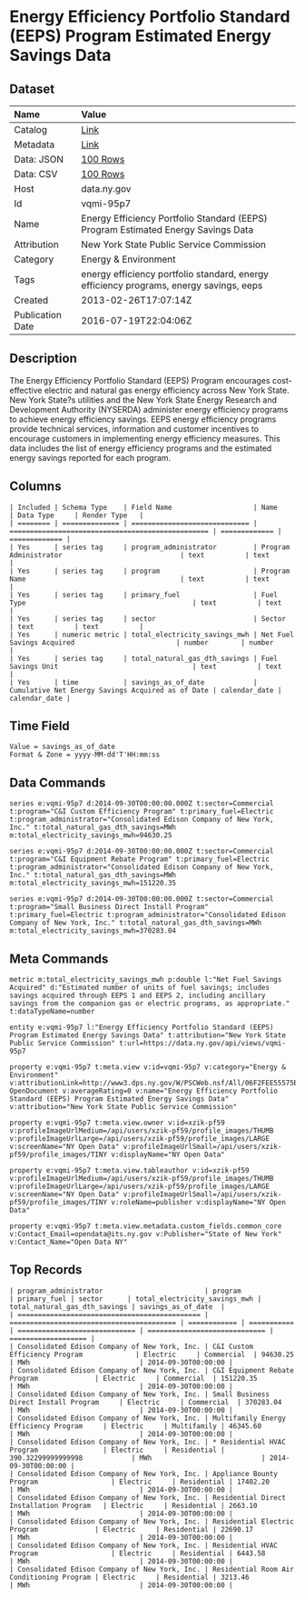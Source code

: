 # Energy Efficiency Portfolio Standard (EEPS) Program Estimated Energy Savings Data

## Dataset

| Name | Value |
| :--- | :---- |
| Catalog | [Link](https://catalog.data.gov/dataset/energy-efficiency-programs-and-estimated-energy-savings) |
| Metadata | [Link](https://data.ny.gov/api/views/vqmi-95p7) |
| Data: JSON | [100 Rows](https://data.ny.gov/api/views/vqmi-95p7/rows.json?max_rows=100) |
| Data: CSV | [100 Rows](https://data.ny.gov/api/views/vqmi-95p7/rows.csv?max_rows=100) |
| Host | data.ny.gov |
| Id | vqmi-95p7 |
| Name | Energy Efficiency Portfolio Standard (EEPS) Program Estimated Energy Savings Data |
| Attribution | New York State Public Service Commission |
| Category | Energy & Environment |
| Tags | energy efficiency portfolio standard, energy efficiency programs, energy savings, eeps |
| Created | 2013-02-26T17:07:14Z |
| Publication Date | 2016-07-19T22:04:06Z |

## Description

The Energy Efficiency Portfolio Standard (EEPS) Program encourages cost-effective electric and natural gas energy efficiency across New York State.  New York State?s utilities and the New York State Energy Research and Development Authority (NYSERDA) administer energy efficiency programs to achieve energy efficiency savings. EEPS energy efficiency programs provide technical services, information and customer incentives to encourage customers in implementing energy efficiency measures.  This data includes the list of energy efficiency programs and the estimated energy savings reported for each program.

## Columns

```ls
| Included | Schema Type    | Field Name                    | Name                                              | Data Type     | Render Type   |
| ======== | ============== | ============================= | ================================================= | ============= | ============= |
| Yes      | series tag     | program_administrator         | Program Administrator                             | text          | text          |
| Yes      | series tag     | program                       | Program Name                                      | text          | text          |
| Yes      | series tag     | primary_fuel                  | Fuel Type                                         | text          | text          |
| Yes      | series tag     | sector                        | Sector                                            | text          | text          |
| Yes      | numeric metric | total_electricity_savings_mwh | Net Fuel Savings Acquired                         | number        | number        |
| Yes      | series tag     | total_natural_gas_dth_savings | Fuel Savings Unit                                 | text          | text          |
| Yes      | time           | savings_as_of_date            | Cumulative Net Energy Savings Acquired as of Date | calendar_date | calendar_date |
```

## Time Field

```ls
Value = savings_as_of_date
Format & Zone = yyyy-MM-dd'T'HH:mm:ss
```

## Data Commands

```ls
series e:vqmi-95p7 d:2014-09-30T00:00:00.000Z t:sector=Commercial t:program="C&I Custom Efficiency Program" t:primary_fuel=Electric t:program_administrator="Consolidated Edison Company of New York, Inc." t:total_natural_gas_dth_savings=MWh m:total_electricity_savings_mwh=94630.25

series e:vqmi-95p7 d:2014-09-30T00:00:00.000Z t:sector=Commercial t:program="C&I Equipment Rebate Program" t:primary_fuel=Electric t:program_administrator="Consolidated Edison Company of New York, Inc." t:total_natural_gas_dth_savings=MWh m:total_electricity_savings_mwh=151220.35

series e:vqmi-95p7 d:2014-09-30T00:00:00.000Z t:sector=Commercial t:program="Small Business Direct Install Program" t:primary_fuel=Electric t:program_administrator="Consolidated Edison Company of New York, Inc." t:total_natural_gas_dth_savings=MWh m:total_electricity_savings_mwh=370283.04
```

## Meta Commands

```ls
metric m:total_electricity_savings_mwh p:double l:"Net Fuel Savings Acquired" d:"Estimated number of units of fuel savings; includes savings acquired through EEPS 1 and EEPS 2, including ancillary savings from the companion gas or electric programs, as appropriate." t:dataTypeName=number

entity e:vqmi-95p7 l:"Energy Efficiency Portfolio Standard (EEPS) Program Estimated Energy Savings Data" t:attribution="New York State Public Service Commission" t:url=https://data.ny.gov/api/views/vqmi-95p7

property e:vqmi-95p7 t:meta.view v:id=vqmi-95p7 v:category="Energy & Environment" v:attributionLink=http://www3.dps.ny.gov/W/PSCWeb.nsf/All/06F2FEE55575BD8A852576E4006F9AF7?OpenDocument v:averageRating=0 v:name="Energy Efficiency Portfolio Standard (EEPS) Program Estimated Energy Savings Data" v:attribution="New York State Public Service Commission"

property e:vqmi-95p7 t:meta.view.owner v:id=xzik-pf59 v:profileImageUrlMedium=/api/users/xzik-pf59/profile_images/THUMB v:profileImageUrlLarge=/api/users/xzik-pf59/profile_images/LARGE v:screenName="NY Open Data" v:profileImageUrlSmall=/api/users/xzik-pf59/profile_images/TINY v:displayName="NY Open Data"

property e:vqmi-95p7 t:meta.view.tableauthor v:id=xzik-pf59 v:profileImageUrlMedium=/api/users/xzik-pf59/profile_images/THUMB v:profileImageUrlLarge=/api/users/xzik-pf59/profile_images/LARGE v:screenName="NY Open Data" v:profileImageUrlSmall=/api/users/xzik-pf59/profile_images/TINY v:roleName=publisher v:displayName="NY Open Data"

property e:vqmi-95p7 t:meta.view.metadata.custom_fields.common_core v:Contact_Email=opendata@its.ny.gov v:Publisher="State of New York" v:Contact_Name="Open Data NY"
```

## Top Records

```ls
| program_administrator                         | program                                   | primary_fuel | sector      | total_electricity_savings_mwh | total_natural_gas_dth_savings | savings_as_of_date  | 
| ============================================= | ========================================= | ============ | =========== | ============================= | ============================= | =================== | 
| Consolidated Edison Company of New York, Inc. | C&I Custom Efficiency Program             | Electric     | Commercial  | 94630.25                      | MWh                           | 2014-09-30T00:00:00 | 
| Consolidated Edison Company of New York, Inc. | C&I Equipment Rebate Program              | Electric     | Commercial  | 151220.35                     | MWh                           | 2014-09-30T00:00:00 | 
| Consolidated Edison Company of New York, Inc. | Small Business Direct Install Program     | Electric     | Commercial  | 370283.04                     | MWh                           | 2014-09-30T00:00:00 | 
| Consolidated Edison Company of New York, Inc. | Multifamily Energy Efficiency Program     | Electric     | Multifamily | 46345.60                      | MWh                           | 2014-09-30T00:00:00 | 
| Consolidated Edison Company of New York, Inc. | * Residential HVAC Program                | Electric     | Residential | 390.32299999999998            | MWh                           | 2014-09-30T00:00:00 | 
| Consolidated Edison Company of New York, Inc. | Appliance Bounty Program                  | Electric     | Residential | 17402.20                      | MWh                           | 2014-09-30T00:00:00 | 
| Consolidated Edison Company of New York, Inc. | Residential Direct Installation Program   | Electric     | Residential | 2663.10                       | MWh                           | 2014-09-30T00:00:00 | 
| Consolidated Edison Company of New York, Inc. | Residential Electric Program              | Electric     | Residential | 22690.17                      | MWh                           | 2014-09-30T00:00:00 | 
| Consolidated Edison Company of New York, Inc. | Residential HVAC Program                  | Electric     | Residential | 6443.58                       | MWh                           | 2014-09-30T00:00:00 | 
| Consolidated Edison Company of New York, Inc. | Residential Room Air Conditioning Program | Electric     | Residential | 3213.46                       | MWh                           | 2014-09-30T00:00:00 | 
```